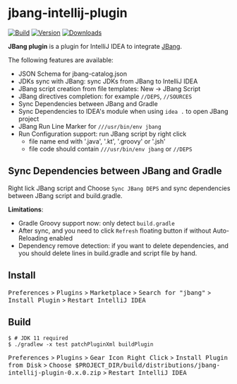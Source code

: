 jbang-intellij-plugin
======================
[![Build](https://github.com/maxandersen/jbang-idea/actions/workflows/build.yml/badge.svg)](https://github.com/maxandersen/jbang-idea/actions/workflows/build.yml)
[![Version](https://img.shields.io/jetbrains/plugin/v/18257.svg)](https://plugins.jetbrains.com/plugin/18257)
[![Downloads](https://img.shields.io/jetbrains/plugin/d/18257.svg)](https://plugins.jetbrains.com/plugin/18257)

<!-- Plugin description -->
**JBang plugin** is a plugin for IntelliJ IDEA to integrate [JBang](https://www.jbang.dev/).

The following features are available:

* JSON Schema for jbang-catalog.json
* JDKs sync with JBang: sync JDKs from JBang to IntelliJ IDEA
* JBang script creation from file templates: New -> JBang Script
* JBang directives completion:  for example `//DEPS`, `//SOURCES`
* Sync Dependencies between JBang and Gradle
* Sync Dependencies to IDEA's module when using `idea .` to open JBang project
* JBang Run Line Marker for `///usr/bin/env jbang`
* Run Configuration support: run JBang script by right click
    * file name end with '.java', '.kt', '.groovy' or '.jsh'
    * file code should contain `///usr/bin/env jbang` or `//DEPS`

<!-- Plugin description end -->

## Sync Dependencies between JBang and Gradle

Right lick JBang script and Choose `Sync JBang DEPS` and sync dependencies between JBang script and build.gradle.

**Limitations**:

* Gradle Groovy support now: only detect `build.gradle`
* After sync, and you need to click `Refresh` floating button if without Auto-Reloading enabled 
* Dependency remove detection: if you want to delete dependencies, and you should delete lines in build.gradle and script file by hand. 

## Install

<kbd>Preferences</kbd> > <kbd>Plugins</kbd> > <kbd>Marketplace</kbd> > <kbd>Search for "jbang"</kbd> > <kbd>Install Plugin</kbd>  > <kbd>Restart IntelliJ IDEA</kbd>

## Build

```
$ # JDK 11 required
$ ./gradlew -x test patchPluginXml buildPlugin
```

<kbd>Preferences</kbd> > <kbd>Plugins</kbd> >  <kbd>Gear Icon Right Click</kbd> > <kbd>Install Plugin from Disk</kbd> > <kbd>Choose
$PROJECT_DIR/build/distributions/jbang-intellij-plugin-0.x.0.zip</kbd>  > <kbd>Restart IntelliJ IDEA</kbd>
